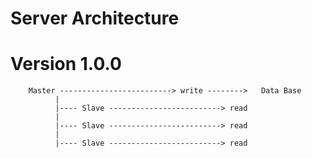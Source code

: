 # Server Architecture

# Version 1.0.0


        Master -------------------------> write -------->   Data Base 
              |
              |---- Slave -------------------------> read           
              |
              |---- Slave -------------------------> read 
              |
              |---- Slave -------------------------> read 
